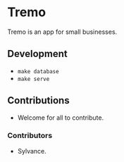 # Tremo

Tremo is an app for small businesses.

## Development

- `make database`
- `make serve`

## Contributions

- Welcome for all to contribute.

### Contributors

- Sylvance.
